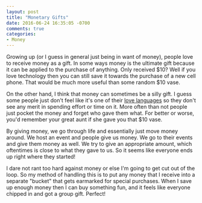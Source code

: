 ```yaml
---
layout: post
title: "Monetary Gifts"
date: 2016-06-24 16:35:05 -0700
comments: true
categories: 
- Money
---
```

Growing up (or I guess in general just being in want of money), people love to receive money as a gift.  In some ways money is the ultimate gift because it can be applied to the purchase of anything.  Only received $10?  Well if you love technology then you can still save it towards the purchase of a new cell phone.  That would be much more useful than some random $10 vase.

On the other hand, I think that money can sometimes be a silly gift.  I guess some people just don't feel like it's one of their [love languages](http://amzn.to/28SnUpL) so they don't see any merit in spending effort or time on it.  More often than not people just pocket the money and forget who gave them what.  For better or worse, you'd remember your great aunt if she gave you that $10 vase.

By giving money, we go through life and essentially just move money around.  We host an event and people give us money.  We go to their events and give them money as well.  We try to give an appropriate amount, which oftentimes is close to what they gave to us.  So it seems like everyone ends up right where they started!

I dare not rant too hard against money or else I'm going to get cut out of the loop.  So my method of handling this is to put any money that I receive into a separate "bucket" that gets earmarked for special purchases.  When I save up enough money then I can buy something fun, and it feels like everyone chipped in and got a group gift.  Perfect!
